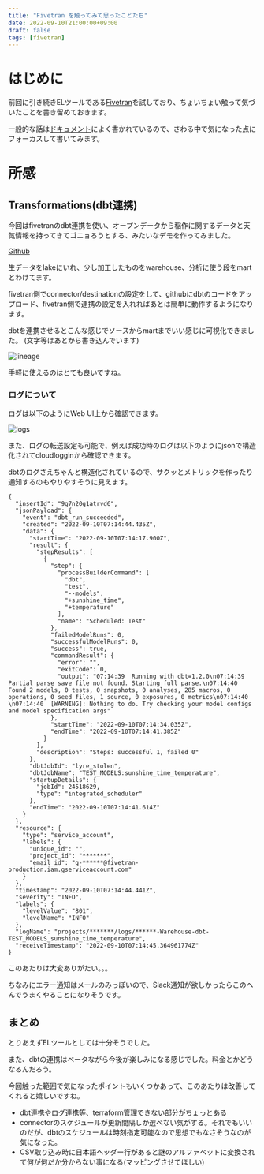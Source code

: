```yaml
---
title: "Fivetran を触ってみて思ったことたち"
date: 2022-09-10T21:00:00+09:00
draft: false
tags: [fivetran]
---
```


# はじめに
前回に引き続きELツールである[Fivetran](https://www.fivetran.com/)を試しており、ちょいちょい触って気づいたことを書き留めておきます。

一般的な話は[ドキュメント](https://fivetran.com/docs/getting-started/core-concepts)によく書かれているので、さわる中で気になった点にフォーカスして書いてみます。

# 所感

## Transformations(dbt連携)

今回はfivetranのdbt連携を使い、オープンデータから稲作に関するデータと天気情報を持ってきてゴニョろうとする、みたいなデモを作ってみました。

[Github](https://github.com/marufeuille/dbt-with-fivetran-sample)

生データをlakeにいれ、少し加工したものをwarehouse、分析に使う段をmartとわけてます。

fivetran側でconnector/destinationの設定をして、githubにdbtのコードをアップロード、fivetran側で連携の設定を入れればあとは簡単に動作するようになります。

dbtを連携させるとこんな感じでソースからmartまでいい感じに可視化できました。
(文字等はあとから書き込んでいます)

![lineage](/images/fivetran/lineage.png)

手軽に使えるのはとても良いですね。

### ログについて

ログは以下のようにWeb UI上から確認できます。

![logs](/images/fivetran/logs.png)

また、ログの転送設定も可能で、例えば成功時のログは以下のようにjsonで構造化されてcloudlogginから確認できます。

dbtのログさえちゃんと構造化されているので、サクッとメトリックを作ったり通知するのもやりやすそうに見えます。

```
{
  "insertId": "9g7n20g1atrvd6",
  "jsonPayload": {
    "event": "dbt_run_succeeded",
    "created": "2022-09-10T07:14:44.435Z",
    "data": {
      "startTime": "2022-09-10T07:14:17.900Z",
      "result": {
        "stepResults": [
          {
            "step": {
              "processBuilderCommand": [
                "dbt",
                "test",
                "--models",
                "+sunshine_time",
                "+temperature"
              ],
              "name": "Scheduled: Test"
            },
            "failedModelRuns": 0,
            "successfulModelRuns": 0,
            "success": true,
            "commandResult": {
              "error": "",
              "exitCode": 0,
              "output": "07:14:39  Running with dbt=1.2.0\n07:14:39  Partial parse save file not found. Starting full parse.\n07:14:40  Found 2 models, 0 tests, 0 snapshots, 0 analyses, 285 macros, 0 operations, 0 seed files, 1 source, 0 exposures, 0 metrics\n07:14:40  \n07:14:40  [WARNING]: Nothing to do. Try checking your model configs and model specification args"
            },
            "startTime": "2022-09-10T07:14:34.035Z",
            "endTime": "2022-09-10T07:14:41.385Z"
          }
        ],
        "description": "Steps: successful 1, failed 0"
      },
      "dbtJobId": "lyre_stolen",
      "dbtJobName": "TEST_MODELS:sunshine_time_temperature",
      "startupDetails": {
        "jobId": 24518629,
        "type": "integrated_scheduler"
      },
      "endTime": "2022-09-10T07:14:41.614Z"
    }
  },
  "resource": {
    "type": "service_account",
    "labels": {
      "unique_id": "",
      "project_id": "*******",
      "email_id": "g-******@fivetran-production.iam.gserviceaccount.com"
    }
  },
  "timestamp": "2022-09-10T07:14:44.441Z",
  "severity": "INFO",
  "labels": {
    "levelValue": "801",
    "levelName": "INFO"
  },
  "logName": "projects/*******/logs/******-Warehouse-dbt-TEST_MODELS_sunshine_time_temperature",
  "receiveTimestamp": "2022-09-10T07:14:45.364961774Z"
}
```

このあたりは大変ありがたい。。。

ちなみにエラー通知はメールのみっぽいので、Slack通知が欲しかったらこのへんでうまくやることになりそうです。

## まとめ

とりあえずELツールとしては十分そうでした。

また、dbtの連携はベータながら今後が楽しみになる感じでした。料金とかどうなるんだろう。

今回触った範囲で気になったポイントもいくつかあって、このあたりは改善してくれると嬉しいですね。

- dbt連携やログ連携等、terraform管理できない部分がちょっとある
- connectorのスケジュールが更新間隔しか選べない気がする。それでもいいのだが、dbtのスケジュールは時刻指定可能なので思想でもなさそうなのが気になった。
- CSV取り込み時に日本語ヘッダー行があると謎のアルファベットに変換されて何が何だか分からない事になる(マッピングさせてほしい)

